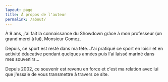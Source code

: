 ```yaml
---
layout: page
title: À propos de l'auteur
permalink: /about/
---
```


À 9 ans, j'ai fait la connaissance du Showdown grâce à mon professeur (un
grand merci à lui), Monsieur Gomez.

Depuis, ce sport est resté dans ma tête. J'ai pratiqué ce sport en loisir
et en activité éducative pendant quelques années puis l'ai laissé mariné
dans mes souvenirs...

Depuis 2002, ce souvenir est revenu en force et c'est ma relation avec lui
que j'essaie de vous transmettre à travers ce site.
